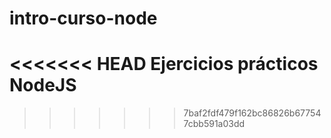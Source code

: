 # intro-curso-node
<<<<<<< HEAD
Ejercicios prácticos NodeJS
=======
>>>>>>> 7baf2fdf479f162bc86826b677547cbb591a03dd
